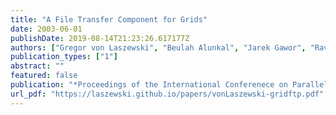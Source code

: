 ```yaml
---
title: "A File Transfer Component for Grids"
date: 2003-06-01
publishDate: 2019-08-14T21:23:26.617177Z
authors: ["Gregor von Laszewski", "Beulah Alunkal", "Jarek Gawor", "Ravi Madhuri", "Pawel Plaszczak", "Xian-He Sun"]
publication_types: ["1"]
abstract: ""
featured: false
publication: "*Proceedings of the International Conferenece on Parallel and Distributed Processing Techniques and Applications*"
url_pdf: "https://laszewski.github.io/papers/vonLaszewski-gridftp.pdf"
---
```


